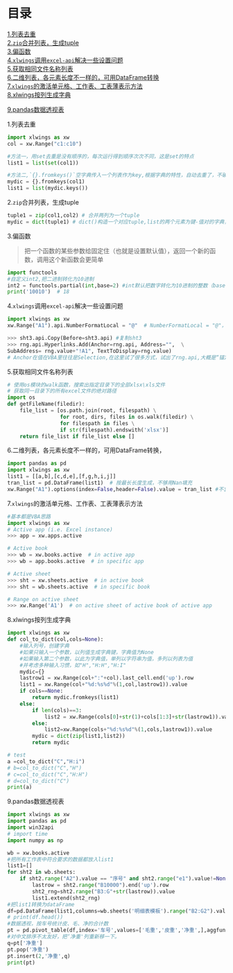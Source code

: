 # 目录
[1.列表去重](#id_1)  
[2.`zip`合并列表，生成tuple](#id_2)  
[3.偏函数](#id_3)  
[4.`xlwings`调用`excel-api`解决一些设置问题](#id_4)  
[5.获取相同文件名称列表](#id_5)  
[6.二维列表，各元素长度不一样的，可用DataFrame转换](#id_6)  
[7.`xlwings`的激活单元格、工作表、工表薄表示方法](#id_7)  
[8.xlwings按列生成字典](#id_8)

[9.pandas数据透视表](#id_9)


<span id='id_1'/>

1.列表去重
```Python
import xlwings as xw
col = xw.Range("c1:c10")

#方法一，用set去重是没有顺序的，每次运行得到顺序次次不同，这是set的特点
list1 = list(set(col1))

#方法二,`{}.fromkeys()`空字典传入一个列表作为key,根据字典的特性，自动去重了，不破坏原列表的顺序。
mydic = {}.fromkeys(col1)
list1 = list(mydic.keys())
```



<span id='id_2'>2.`zip`合并列表，生成tuple</span>
```Python
tuple1 = zip(col1,col2) # 合并两列为一个tuple
mydic = dict(tuple1) # dict()构造一个对应tuple,list的两个元素为键-值对的字典，好用。
```

<span id='id_3'/>

3.偏函数
> 把一个函数的某些参数给固定住（也就是设置默认值），返回一个新的函数，调用这个新函数会更简单
```Python
import functools
#自定义int2,把二进制转化为10进制
int2 = functools.partial(int,base=2) #int默认把数字转化为10进制的整数（base = 10)
print('10010')  # 18

```

<span id='id_4'/>

4.`xlwings`调用`excel-api`解决一些设置问题
```Python
import xlwings as xw
xw.Range("A1").api.NumberFormatLocal = "@"  # NumberFormatLocal = "@"，是和VBA写法完全一样的，注意大小写

>>> sht3.api.Copy(Before=sht3.api) #复制sht3
>>> rng.api.Hyperlinks.Add(Anchor=rng.api, Address="",  \
SubAddress= rng.value+"!A1", TextToDisplay=rng.value)
# Anchor在值在VBA里往往是Selection,在这里试了很多方式，试出了rng.api,大概是“锚定本身”的意思。

```

<span id='id_5'/>

5.获取相同文件名称列表
```Python
# 使用os模块的walk函数，搜索出指定目录下的全部xlsx\xls文件
# 获取同一目录下的所有excel文件的绝对路径
import os
def getFileName(filedir):
    file_list = [os.path.join(root, filespath) \
                 for root, dirs, files in os.walk(filedir) \
                 for filespath in files \
                 if str(filespath).endswith('xlsx')]
    return file_list if file_list else []

```

<span id='id_6'/>

6.二维列表，各元素长度不一样的，可用DataFrame转换，
```Python
import pandas as pd
import xlwings as xw 
list1 = [[a,b],[c,d,e],[f,g,h,i,j]]
tran_list = pd.DataFrame(list1)  # 按最长长度生成，不够用Nan填充
xw.Range("A1").options(index=False,header=False).value = tran_list #不含序号、列号写回excel
```

<span id='id_7'/>

7.`xlwings`的激活单元格、工作表、工表薄表示方法
```Python
#基本都是VBA思路
import xlwings as xw 
# Active app (i.e. Excel instance)
>>> app = xw.apps.active

# Active book
>>> wb = xw.books.active  # in active app
>>> wb = app.books.active  # in specific app

# Active sheet
>>> sht = xw.sheets.active  # in active book
>>> sht = wb.sheets.active  # in specific book

# Range on active sheet
>>> xw.Range('A1')  # on active sheet of active book of active app
```

<span id='id_8'/>

8.xlwings按列生成字典
```Python
import xlwings as xw 
def col_to_dict(col,cols=None):
	#输入列号，创建字典
	#如果只输入一个参数，以列值生成字典键，字典值为None
	#如果输入第二个参数，以此为字典值，单列以字符串为值，多列以列表为值
	#并考虑多种输入习惯，如"H","H:H","H:I"
	mydic={}
	lastrow1 = xw.Range(col+":"+col).last_cell.end('up').row
	list1 = xw.Range(col+"%d:%s%d"%(1,col,lastrow1)).value
	if cols==None:
		return mydic.fromkeys(list1)
	else:
		if len(cols)==3:
			list2 = xw.Range(cols[0]+str(1)+cols[1:3]+str(lastrow1)).value
		else:
			list2=xw.Range(cols+"%d:%s%d"%(1,cols,lastrow1)).value
		mydic = dict(zip(list1,list2))
		return mydic

# test
a =col_to_dict("C","H:i")
# b=col_to_dict("C","H")
# c=col_to_dict("C","H:H")
# d=col_to_dict("C")
print(a)
```  
<span id='id_9'>9.pandas数据透视表</span>
```Python
import xlwings as xw 
import pandas as pd 
import win32api
# import time
import numpy as np 

wb = xw.books.active
#把所有工作表中符合要求的数据都放入list1
list1=[]
for sht2 in wb.sheets:
	if sht2.range("A2").value == "序号" and sht2.range("e1").value!=None:
		lastrow = sht2.range("B10000").end('up').row
		sht2_rng=sht2.range("B3:G"+str(lastrow)).value
		list1.extend(sht2_rng)
#把list1转换为dataFrame
df=pd.DataFrame(list1,columns=wb.sheets('明细表模板').range("B2:G2").value)
# print(df.head())
#数据透视，按车号统计皮、毛、净的合计数
pt = pd.pivot_table(df,index='车号',values=['毛重','皮重','净重',],aggfunc=np.sum,margins=True)
#对中文排序不太友好，把‘净重'列重新移一下。
q=pt['净重']
pt.pop('净重')
pt.insert(2,'净重',q)
print(pt)

